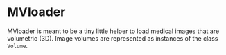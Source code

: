 MVloader
========

MVloader is meant to be a tiny little helper to load medical images that are
volumetric (3D). Image volumes are represented as instances of the class
`Volume`.

